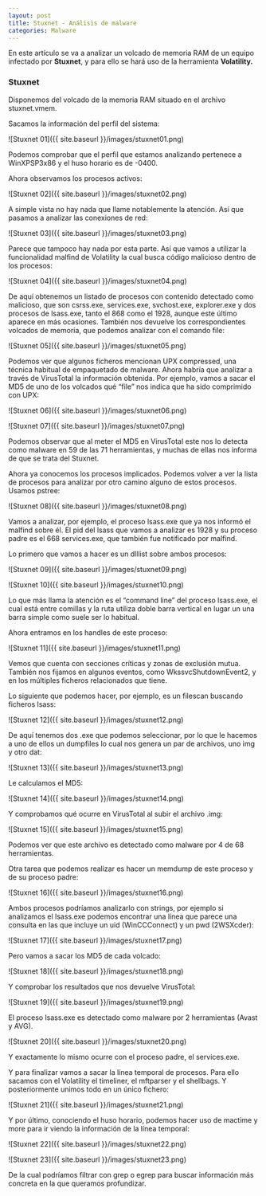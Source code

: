 ```yaml
---
layout: post
title: Stuxnet - Análisis de malware
categories: Malware
---
```


En este artículo se va a analizar un volcado de memoria RAM de un equipo infectado por **Stuxnet**, y para ello se hará uso de la herramienta **Volatility.** 

### Stuxnet

Disponemos del volcado de la memoria RAM situado en el archivo stuxnet.vmem.

Sacamos la información del perfil del sistema:

![Stuxnet 01]({{ site.baseurl }}/images/stuxnet01.png)

Podemos comprobar que el perfil que estamos analizando pertenece a WinXPSP3x86 y el huso horario es de -0400.

Ahora observamos los procesos activos:

![Stuxnet 02]({{ site.baseurl }}/images/stuxnet02.png)

A simple vista no hay nada que llame notablemente la atención. Así que pasamos a analizar las conexiones de red:

![Stuxnet 03]({{ site.baseurl }}/images/stuxnet03.png)

Parece que tampoco hay nada por esta parte. Así que vamos a utilizar la funcionalidad malfind de Volatility la cual busca código malicioso dentro de los procesos:

![Stuxnet 04]({{ site.baseurl }}/images/stuxnet04.png)

De aquí obtenemos un listado de procesos con contenido detectado como malicioso, que son csrss.exe, services.exe, svchost.exe, explorer.exe y dos procesos de lsass.exe, tanto el 868 como el 1928, aunque este último aparece en más ocasiones. También nos devuelve los correspondientes volcados de memoria, que podemos analizar con el comando file:

![Stuxnet 05]({{ site.baseurl }}/images/stuxnet05.png)

Podemos ver que algunos ficheros mencionan UPX compressed, una técnica habitual de empaquetado de malware. Ahora habría que analizar a través de VirusTotal la información obtenida. Por ejemplo, vamos a sacar el MD5 de uno de los volcados qué “file” nos indica que ha sido comprimido con UPX:

![Stuxnet 06]({{ site.baseurl }}/images/stuxnet06.png)

![Stuxnet 07]({{ site.baseurl }}/images/stuxnet07.png)

Podemos observar que al meter el MD5 en VirusTotal este nos lo detecta como malware en 59 de las 71 herramientas, y muchas de ellas nos informa de que se trata del Stuxnet.

Ahora ya conocemos los procesos implicados. Podemos volver a ver la lista de procesos para analizar por otro camino alguno de estos procesos. Usamos pstree:

![Stuxnet 08]({{ site.baseurl }}/images/stuxnet08.png)

Vamos a analizar, por ejemplo, el proceso lsass.exe que ya nos informó el malfind sobre él. El pid del lsass que vamos a analizar es 1928 y su proceso padre es el 668 services.exe, que también fue notificado por malfind.

Lo primero que vamos a hacer es un dlllist sobre ambos procesos:

![Stuxnet 09]({{ site.baseurl }}/images/stuxnet09.png)

![Stuxnet 10]({{ site.baseurl }}/images/stuxnet10.png)

Lo que más llama la atención es el “command line” del proceso lsass.exe, el cual está entre comillas y la ruta utiliza doble barra vertical en lugar un una barra simple como suele ser lo habitual.

Ahora entramos en los handles de este proceso:

![Stuxnet 11]({{ site.baseurl }}/images/stuxnet11.png)

Vemos que cuenta con secciones críticas y zonas de exclusión mutua. También nos fijamos en algunos eventos, como WkssvcShutdownEvent2, y en los múltiples ficheros relacionados que tiene.

Lo siguiente que podemos hacer, por ejemplo, es un filescan buscando ficheros lsass:

![Stuxnet 12]({{ site.baseurl }}/images/stuxnet12.png)

De aquí tenemos dos .exe que podemos seleccionar, por lo que le hacemos a uno de ellos un dumpfiles lo cual nos genera un par de archivos, uno img y otro dat:

![Stuxnet 13]({{ site.baseurl }}/images/stuxnet13.png)

Le calculamos el MD5:

![Stuxnet 14]({{ site.baseurl }}/images/stuxnet14.png)

Y comprobamos qué ocurre en VirusTotal al subir el archivo .img:

![Stuxnet 15]({{ site.baseurl }}/images/stuxnet15.png)

Podemos ver que este archivo es detectado como malware por 4 de 68 herramientas.

Otra tarea que podemos realizar es hacer un memdump de este proceso y de su proceso padre:

![Stuxnet 16]({{ site.baseurl }}/images/stuxnet16.png)

Ambos procesos podríamos analizarlo con strings, por ejemplo si analizamos el lsass.exe podemos encontrar una línea que parece una consulta  en las que incluye un uid (WinCCConnect) y un pwd (2WSXcder):

![Stuxnet 17]({{ site.baseurl }}/images/stuxnet17.png)

Pero vamos a sacar los MD5 de cada volcado:

![Stuxnet 18]({{ site.baseurl }}/images/stuxnet18.png)

Y comprobar los resultados que nos devuelve VirusTotal:

![Stuxnet 19]({{ site.baseurl }}/images/stuxnet19.png)

El proceso lsass.exe es detectado como malware por 2 herramientas (Avast y AVG).

![Stuxnet 20]({{ site.baseurl }}/images/stuxnet20.png)

Y exactamente lo mismo ocurre con el proceso padre, el services.exe.

Y para finalizar vamos a sacar la línea temporal de procesos. Para ello sacamos con el Volatility el timeliner, el mftparser y el shellbags. Y posteriormente unimos todo en un único fichero:

![Stuxnet 21]({{ site.baseurl }}/images/stuxnet21.png)

Y por último, conociendo el huso horario, podemos hacer uso de mactime y more para ir viendo la información de la línea temporal:

![Stuxnet 22]({{ site.baseurl }}/images/stuxnet22.png)

![Stuxnet 23]({{ site.baseurl }}/images/stuxnet23.png)

De la cual podríamos filtrar con grep o egrep para buscar información más concreta en la que queramos profundizar.
